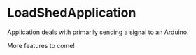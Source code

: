 # LoadShedApplication

Application deals with primarily sending a signal to an Arduino. 

More features to come!
